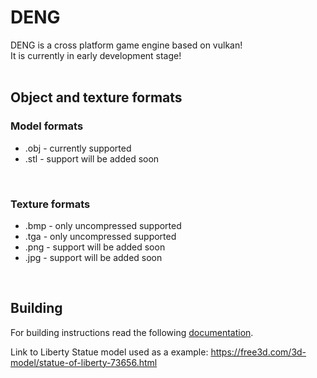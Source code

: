 # DENG

DENG is a cross platform game engine based on vulkan! <br> 
It is currently in early development stage! <br>
<br>

## Object and texture formats
### Model formats
* .obj - currently supported <br>
* .stl - support will be added soon <br>
<br>

### Texture formats
* .bmp - only uncompressed supported <br>
* .tga - only uncompressed supported <br>
* .png - support will be added soon <br>
* .jpg - support will be added soon <br>
<br>

## Building

For building instructions read the following [documentation](BUILD.md). <br>
    
Link to Liberty Statue model used as a example: https://free3d.com/3d-model/statue-of-liberty-73656.html <br> 
 

 

